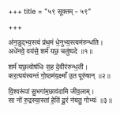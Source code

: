 +++
title = "५९ सूक्तम् - ५९"

+++

अ॑न॒डुद्भ्य॒स्त्वं प्र॑थ॒मं धे॒नुभ्य॒स्त्वम॑रुन्धति।  
अधे॑नवे॒ वय॑से॒ शर्म॑ यछ॒ चतु॑ष्पदे ॥१॥

शर्म॑ यछ॒त्वोष॑धिः स॒ह दे॒वीर॑रुन्ध॒ती।  
कर॒त्पय॑स्वन्तं गो॒ष्ठम॑य॒क्ष्माँ उ॒त पूरु॑षान् ॥२॥

वि॒श्वरू॑पां सु॒भगा॑म॒छाव॑दामि जीव॒लाम्।  
सा नो॑ रु॒द्रस्या॒स्तां हे॒तिं दू॒रं न॑यतु॒ गोभ्यः॑ ॥३॥
